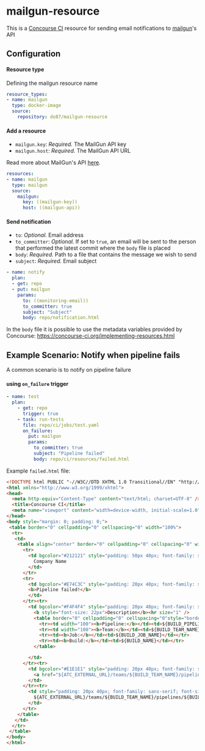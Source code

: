 # mailgun-resource

This is a [Concourse CI](http://concourse-ci.org/) resource for sending email notifications to [mailgun](http://mailgun.com/)'s API

## Configuration

#### Resource type

Defining the mailgun resource name

``` yaml
resource_types:
- name: mailgun
  type: docker-image
  source:
    repository: do87/mailgun-resource
```

#### Add a resource

* `mailgun.key`: _Required._ The MailGun API key
* `mailgun.host`: _Required._ The MailGun API URL

Read more about MailGun's API [here](https://help.mailgun.com/hc/en-us/articles/202464990-How-do-I-start-sending-email-).

``` yaml
resources:
- name: mailgun
  type: mailgun
  source:
    mailgun:
      key: ((mailgun-key))
      host: ((mailgun-api))
```

#### Send notification

* `to`: _Optional._ Email address
* `to_committer`: _Optional._ If set to `true`, an email will be sent to the person that performed the latest commit where the `body` file is placed
* `body`: _Required._ Path to a file that contains the message we wish to send
* `subject`: _Required._ Email subject

``` yaml
- name: notify
  plan:
  - get: repo
  - put: mailgun
    params:
      to: ((monitoring-email))
      to_committer: true
      subject: "Subject"
      body: repo/notification.html
```

In the `body` file it is possible to use the metadata variables provided by Concourse:
https://concourse-ci.org/implementing-resources.html

## Example Scenario: Notify when pipeline fails

A common scenario is to notify on pipeline failure

#### using `on_failure` trigger
``` yaml
- name: test
  plan:
    - get: repo
      trigger: true
    - task: run-tests
      file: repo/ci/jobs/test.yaml
      on_failure:
        put: mailgun
        params:
          to_committer: true
          subject: "Pipeline failed"
          body: repo/ci/resources/failed.html
```

Example `failed.html` file:

``` html
<!DOCTYPE html PUBLIC "-//W3C//DTD XHTML 1.0 Transitional//EN" "http://www.w3.org/TR/xhtml1/DTD/xhtml1-transitional.dtd">
<html xmlns="http://www.w3.org/1999/xhtml">
<head>
  <meta http-equiv="Content-Type" content="text/html; charset=UTF-8" />
  <title>Concourse CI</title>
  <meta name="viewport" content="width=device-width, initial-scale=1.0"/>
</head>
<body style="margin: 0; padding: 0;">
 <table border="0" cellpadding="0" cellspacing="0" width="100%">
  <tr>
   <td>
    <table align="center" border="0" cellpadding="0" cellspacing="0" width="600" style="border-collapse: collapse;">
      <tr>
        <td bgcolor="#212121" style="padding: 50px 40px; font-family: sans-serif; font-size: 14px;">
          Company Name
        </td>
      </tr>
      <tr>
        <td bgcolor="#E74C3C" style="padding: 20px 40px; font-family: sans-serif; font-size: 30px; color: #FFFFFF">
        <b>Pipeline failed!</b>
        </td>
      </tr><tr>
        <td bgcolor="#F4F4F4" style="padding: 20px 40px; font-family: sans-serif; font-size: 18px; color: #555555; line-height: 30px;">
          <b style="font-size: 22px">Description</b><hr size="1" />
          <table border="0" cellpadding="0" cellspacing="0"style="border-collapse: collapse;">
            <tr><td width="100"><b>Pipeline:</b></td><td>${BUILD_PIPELINE_NAME}</td></tr>
            <tr><td width="100"><b>Team:</b></td><td>${BUILD_TEAM_NAME}</td></tr>
            <tr><td><b>Job:</b></td><td>${BUILD_JOB_NAME}</td></tr>
            <tr><td><b>Build:</b></td><td>${BUILD_NAME}</td></tr>
          </table>

        </td>
      </tr><tr>
        <td bgcolor="#E1E1E1" style="padding: 20px 40px; font-family: sans-serif;">
          <a href="${ATC_EXTERNAL_URL}/teams/${BUILD_TEAM_NAME}/pipelines/${BUILD_PIPELINE_NAME}/jobs/${BUILD_JOB_NAME}/builds/${BUILD_NAME}" style="color: #444444">View Build</a>
        </td>
      </tr><tr>
        <td style="padding: 20px 40px; font-family: sans-serif; font-size: 14px;">
          ${ATC_EXTERNAL_URL}/teams/${BUILD_TEAM_NAME}/pipelines/${BUILD_PIPELINE_NAME}/jobs/${BUILD_JOB_NAME}/builds/${BUILD_NAME}
        </td>
      </tr>
    </table>
   </td>
  </tr>
 </table>
</body>
</html>

```
